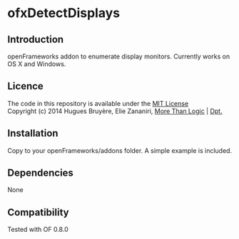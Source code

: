 ofxDetectDisplays
=====================================

Introduction
------------
openFrameworks addon to enumerate display monitors. Currently works on OS X and Windows.

Licence
-------
The code in this repository is available under the [MIT License](https://en.wikipedia.org/wiki/MIT_License)  
Copyright (c) 2014 Hugues Bruyère, Elie Zananiri, [More Than Logic](http://www.morethanlogic.com) | [Dpt.](http://dpt.co)

Installation
------------
Copy to your openFrameworks/addons folder. A simple example is included.

Dependencies
------------
None

Compatibility
------------
Tested with OF 0.8.0
